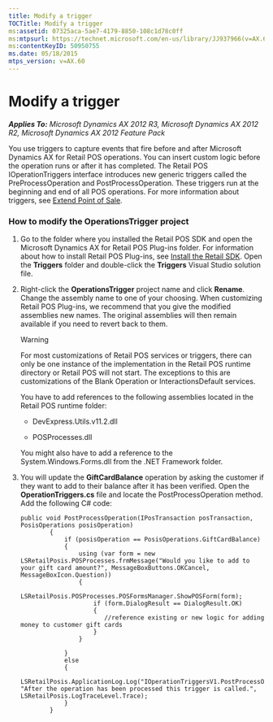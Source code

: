 ```yaml
---
title: Modify a trigger
TOCTitle: Modify a trigger
ms:assetid: 07325aca-5ae7-4179-8850-108c1d78c0ff
ms:mtpsurl: https://technet.microsoft.com/en-us/library/JJ937966(v=AX.60)
ms:contentKeyID: 50950755
ms.date: 05/18/2015
mtps_version: v=AX.60
---
```


# Modify a trigger 


_**Applies To:** Microsoft Dynamics AX 2012 R3, Microsoft Dynamics AX 2012 R2, Microsoft Dynamics AX 2012 Feature Pack_

You use triggers to capture events that fire before and after Microsoft Dynamics AX for Retail POS operations. You can insert custom logic before the operation runs or after it has completed. The Retail POS IOperationTriggers interface introduces new generic triggers called the PreProcessOperation and PostProcessOperation. These triggers run at the beginning and end of all POS operations. For more information about triggers, see [Extend Point of Sale](extend-point-of-sale.md).

### How to modify the OperationsTrigger project

1.  Go to the folder where you installed the Retail POS SDK and open the Microsoft Dynamics AX for Retail POS Plug-ins folder. For information about how to install Retail POS Plug-ins, see [Install the Retail SDK](install-retail-sdk-retail-pos-plug-ins.md). Open the **Triggers** folder and double-click the **Triggers** Visual Studio solution file.

2.  Right-click the **OperationsTrigger** project name and click **Rename**. Change the assembly name to one of your choosing. When customizing Retail POS Plug-ins, we recommend that you give the modified assemblies new names. The original assemblies will then remain available if you need to revert back to them.
    

    > [!WARNING]
    > <P>For most customizations of Retail POS services or triggers, there can only be one instance of the implementation in the Retail POS runtime directory or Retail POS will not start. The exceptions to this are customizations of the Blank Operation or InteractionsDefault services.</P>

    
    You have to add references to the following assemblies located in the Retail POS runtime folder:
    
      - DevExpress.Utils.v11.2.dll
    
      - POSProcesses.dll
    
    You might also have to add a reference to the System.Windows.Forms.dll from the .NET Framework folder.

3.  You will update the **GiftCardBalance** operation by asking the customer if they want to add to their balance after it has been verified. Open the **OperationTriggers.cs** file and locate the PostProcessOperation method. Add the following C\# code:
    
        public void PostProcessOperation(IPosTransaction posTransaction, PosisOperations posisOperation)
                {            
                    if (posisOperation == PosisOperations.GiftCardBalance)
                    {
                        using (var form = new LSRetailPosis.POSProcesses.frmMessage("Would you like to add to your gift card amount?", MessageBoxButtons.OKCancel, MessageBoxIcon.Question))
                        {
                            LSRetailPosis.POSProcesses.POSFormsManager.ShowPOSForm(form);
                            if (form.DialogResult == DialogResult.OK)
                            {
                               //reference existing or new logic for adding money to customer gift cards
                            }
                        }
        
                    }
                    else
                    {
                        LSRetailPosis.ApplicationLog.Log("IOperationTriggersV1.PostProcessOperation", "After the operation has been processed this trigger is called.", LSRetailPosis.LogTraceLevel.Trace);
                    }
                }

  



